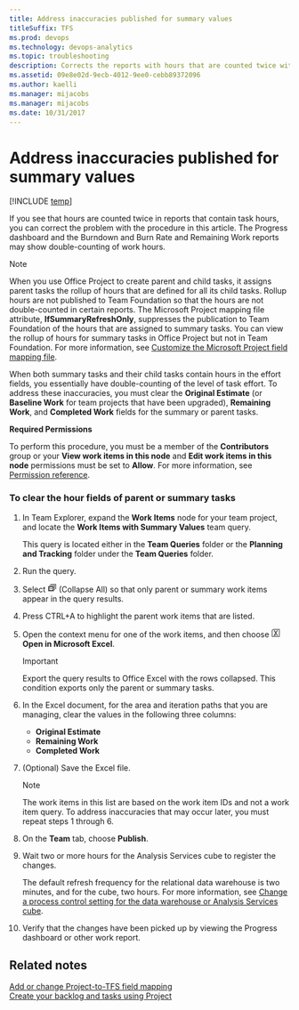 ```yaml
---
title: Address inaccuracies published for summary values 
titleSuffix: TFS 
ms.prod: devops
ms.technology: devops-analytics
ms.topic: troubleshooting
description: Corrects the reports with hours that are counted twice with this procedure - Team Foundation Server 
ms.assetid: 09e8e02d-9ecb-4012-9ee0-cebb89372096
ms.author: kaelli
ms.manager: mijacobs
ms.manager: mijacobs
ms.date: 10/31/2017
---
```



# Address inaccuracies published for summary values

[!INCLUDE [temp](../_shared/tfs-report-platform-version.md)]

If you see that hours are counted twice in reports that contain task hours, you can correct the problem with the procedure in this article. The Progress dashboard and the Burndown and Burn Rate and Remaining Work reports may show double-counting of work hours.  
  
> [!NOTE]  
>  When you use Office Project to create parent and child tasks, it assigns parent tasks the rollup of hours that are defined for all its child tasks. Rollup hours are not published to Team Foundation so that the hours are not double-counted in certain reports. The Microsoft Project mapping file attribute, **IfSummaryRefreshOnly**, suppresses the publication to Team Foundation of the hours that are assigned to summary tasks. You can view the rollup of hours for summary tasks in Office Project but not in Team Foundation. For more information, see [Customize the Microsoft Project field mapping file](../../reference/xml/map-microsoft-project-fields-to-tf-fields.md).  
  
 When both summary tasks and their child tasks contain hours in the effort fields, you essentially have double-counting of the level of task effort. To address these inaccuracies, you must clear the **Original Estimate** (or **Baseline Work** for team projects that have been upgraded), **Remaining Work**, and **Completed Work** fields for the summary or parent tasks.  
  
 **Required Permissions**  
  
 To perform this procedure, you must be a member of the **Contributors** group or your **View work items in this node** and **Edit work items in this node** permissions must be set to **Allow**. For more information, see [Permission reference](../../organizations/security/set-project-collection-level-permissions.md).  
  
### To clear the hour fields of parent or summary tasks  
  
1.  In Team Explorer, expand the **Work Items** node for your team project, and locate the **Work Items with Summary Values** team query.  
  
     This query is located either in the **Team Queries** folder or the **Planning and Tracking** folder under the **Team Queries** folder.  
  
2.  Run the query.  
  
3.  Select ![Collapse all](media/icon_collapseall.png "Icon_CollapseAll") (Collapse All) so that only parent or summary work items appear in the query results.  
  
4.  Press CTRL+A to highlight the parent work items that are listed.  
  
5.  Open the context menu for one of the work items, and then choose ![Open in Microsoft Excel](media/icon_openinexcel.png "Icon_openInExcel")**Open in Microsoft Excel**.  
  
    > [!IMPORTANT]  
    >  Export the query results to Office Excel with the rows collapsed. This condition exports only the parent or summary tasks.  
  
6.  In the Excel document, for the area and iteration paths that you are managing, clear the values in the following three columns:  
  
    -   **Original Estimate**  
    -   **Remaining Work**  
    -   **Completed Work**  
  
7.  (Optional) Save the Excel file.  
  
    > [!NOTE]  
    > The work items in this list are based on the work item IDs and not a work item query. To address inaccuracies that may occur later, you must repeat steps 1 through 6.  
  
8.  On the **Team** tab, choose **Publish**.  
  
9. Wait two or more hours for the Analysis Services cube to register the changes.  
  
     The default refresh frequency for the relational data warehouse is two minutes, and for the cube, two hours. For more information, see [Change a process control setting for the data warehouse or Analysis Services cube](../admin/change-a-process-control-setting.md).  
  
10. Verify that the changes have been picked up by viewing the Progress dashboard or other work report.  
  
## Related notes 
 [Add or change Project-to-TFS field mapping](../../reference/xml/add-or-change-how-project-fields-map-to-tfs-fields.md)   
 [Create your backlog and tasks using Project](../../boards/backlogs/office/create-your-backlog-tasks-using-project.md)